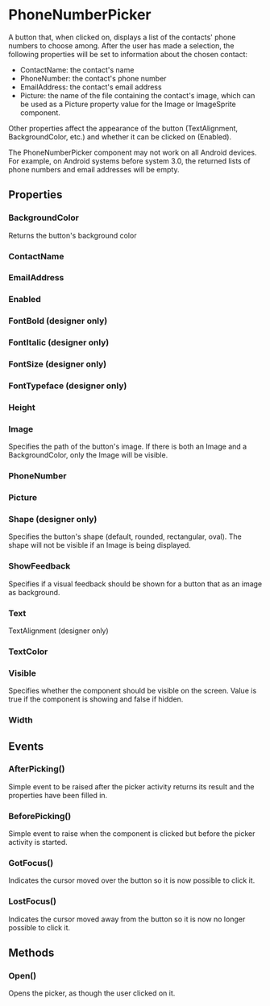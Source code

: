 # PhoneNumberPicker

A button that, when clicked on, displays a list of the contacts' phone numbers to choose among. After the user has made a selection, the following properties will be set to information about the chosen contact:

* ContactName: the contact's name
* PhoneNumber: the contact's phone number
* EmailAddress: the contact's email address
* Picture: the name of the file containing the contact's image, which can be used as a Picture property value for the Image or ImageSprite component.

Other properties affect the appearance of the button \(TextAlignment, BackgroundColor, etc.\) and whether it can be clicked on \(Enabled\).

The PhoneNumberPicker component may not work on all Android devices. For example, on Android systems before system 3.0, the returned lists of phone numbers and email addresses will be empty.

## Properties

### BackgroundColor

Returns the button's background color

### ContactName

### EmailAddress

### Enabled

### FontBold \(designer only\)

### FontItalic \(designer only\)

### FontSize \(designer only\)

### FontTypeface \(designer only\)

### Height

### Image

Specifies the path of the button's image. If there is both an Image and a BackgroundColor, only the Image will be visible.

### PhoneNumber

### Picture

### Shape \(designer only\)

Specifies the button's shape \(default, rounded, rectangular, oval\). The shape will not be visible if an Image is being displayed.

### ShowFeedback

Specifies if a visual feedback should be shown for a button that as an image as background.

### Text

TextAlignment \(designer only\)

### TextColor

### Visible

Specifies whether the component should be visible on the screen. Value is true if the component is showing and false if hidden.

### Width

## Events

### AfterPicking\(\)

Simple event to be raised after the picker activity returns its result and the properties have been filled in.

### BeforePicking\(\)

Simple event to raise when the component is clicked but before the picker activity is started.

### GotFocus\(\)

Indicates the cursor moved over the button so it is now possible to click it.

### LostFocus\(\)

Indicates the cursor moved away from the button so it is now no longer possible to click it.

## Methods

### Open\(\)

Opens the picker, as though the user clicked on it.

